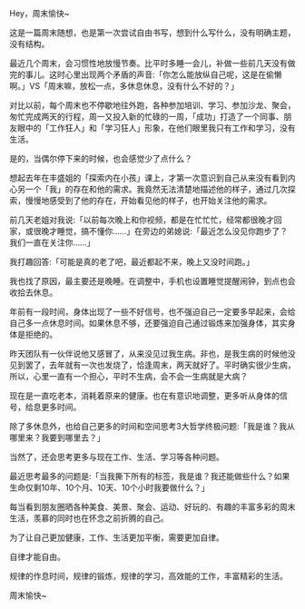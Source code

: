 

Hey，周末愉快~

这是一篇周末随想，也是第一次尝试自由书写，想到什么写什么，没有明确主题，没有结构。

最近几个周末，会习惯性地放慢节奏。比平时多睡一会儿，补做一些前几天没有做完的事儿。这时心里出现两个矛盾的声音:「你怎么能放纵自己呢，这是在偷懒啊。」VS「周末嘛，放松一点，多休息休息，没有什么不好的？」

对比以前，每个周末也不停歇地往外跑，各种参加培训、学习、参加沙龙、聚会，匆忙完成两天的行程，周一又投入新的忙碌的一周，「成功」打造了一个同事、朋友眼中的「工作狂人」和「学习狂人」形象，在他们眼里我只有工作和学习，没有生活。

是的，当偶尔停下来的时候，也会感觉少了点什么？

想起去年在丰盛姐的「探索内在小孩」课上，才第一次意识到自己从来没有看到内心另一个「我」的存在和他的需求。我竟然无法清楚地描述他的样子，通过几次探索，慢慢地感受到了他的存在，开始看见他的样子，也开始关注他的需求。

前几天老姐对我说:「以前每次晚上和你视频，都是在忙忙忙，经常都很晚才回家，或很晚才睡觉，搞不懂你……」在旁边的弟媳说:「最近怎么没见你跑步了？我们一直在关注你……」

我打趣回答:「可能是真的老了吧，最近都起不来，晚上又没时间跑。」

我也找了原因，最主要还是晚睡。在调整中，手机也设置睡觉提醒闹钟，到点也会收拾去休息。

年前有一段时间，身体出现了一些不好信号，也不强迫自己一定要多早起来，会给自己多一点休息时间。如果休息不够，还要强迫自己通过锻炼来加强身体，其实身体是拒绝的。

昨天团队有一伙伴说他又感冒了，从来没见过我生病。非也，是我生病的时候他没见到罢了，去年就有一次也发烧了，恰逢周末，两天就好了。平时确实很少生病，所以，心里一直有一个担心，平时不生病，会不会一生病就是大病？

现在是一直吃老本，消耗着原来的健康。也在有意识地调整，更多听从身体的信号，给息更多时间。

除了多休息外，也给自己更多的时间和空间思考3大哲学终极问题:「我是谁？我从哪里来？我要到哪里去？」

当然了，还会思考更多与现在工作、生活、学习等各种问题。

最近思考最多的问题是:「当我撕下所有的标签，我是谁？我还能做些什么？如果生命仅剩10年、10个月、10天、10个小时我要做什么？」

每当看到朋友圈晒各种美食、美景、聚会、运动、好玩的、有趣的丰富多彩的周末生活，羡慕的同时也在怀念之前折腾的自己。

为了让自己更加健康，工作、生活更加平衡，需要更加自律。

自律才能自由。

规律的作息时间，规律的锻炼，规律的学习，高效能的工作，丰富精彩的生活。

周末愉快~